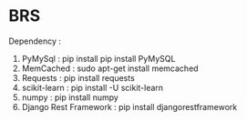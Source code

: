# BRS

Dependency : 

1. PyMySql   : pip install pip install PyMySQL
2. MemCached : sudo apt-get install memcached
3. Requests : pip install requests
4. scikit-learn : pip install -U scikit-learn
5. numpy : pip install numpy
6. Django Rest Framework : pip install djangorestframework